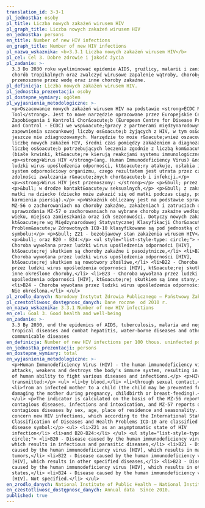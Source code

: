 ```yaml
---
translation_id: 3-3-1
pl_jednostka: osoby
pl_title: Liczba nowych zakażeń wirusem HIV
pl_graph_title: Liczba nowych zakażeń wirusem HIV
en_jednostka: persons
en_title: Number of new HIV infections
en_graph_title: Number of new HIV infections
pl_nazwa_wskaznika: <b>3.3.1 Liczba nowych zakażeń wirusem HIV</b>
pl_cel: Cel 3. Dobre zdrowie i jakość życia
pl_zadanie: >-
  3.3 Do 2030 roku wyeliminować epidemie AIDS, gruźlicy, malarii i zaniedbanych
  chorób tropikalnych oraz zwalczyć wirusowe zapalenie wątroby, choroby
  przenoszone przez wodę oraz inne choroby zakaźne.
pl_definicja: Liczba nowych zakażeń wirusem HIV.
pl_jednostka_prezentacji: osoby
pl_dostepne_wymiary: ogółem
pl_wyjasnienia_metodologiczne: >-
  <p>Oszacowanie nowych zakażeń wirusem HIV na podstawie <strong>ECDC Modelling
  Tool</strong>. Jest to nowe narzędzie opracowane przez Europejskie Centrum ds.
  Zapobiegania i Kontroli Chor&oacute;b (European Centre for Disease Prevention
  and Control - ECDC) we wsp&oacute;łpracy z partnerami międzynarodowymi w celu
  zapewnienia szacunkowej liczby os&oacute;b żyjących z HIV, w tym os&oacute;b
  jeszcze nie zdiagnozowanych. Narzędzie to może r&oacute;wnież oszacować roczną
  liczbę nowych zakażeń HIV, średni czas pomiędzy zakażeniem a diagnozą oraz
  liczbę os&oacute;b potrzebujących leczenia zgodnie z liczbą kom&oacute;rek CD4
  (białe krwinki, kt&oacute;re kierują reakcjami systemu immunologicznego).</p>
  <p><strong>Wirus HIV </strong>(ang. Human Immunodeficiency Virus) &ndash;
  ludzki wirus upośledzenia odporności, kt&oacute;ry atakuje, osłabia i niszczy
  system odpornościowy organizmu, czego rezultatem jest utrata przez człowieka
  zdolności zwalczania r&oacute;żnych chor&oacute;b i infekcji.</p>
  <p><strong>Wirus HIV jest przenoszony: </strong></p> <p>&bull; przez krew,</p>
  <p>&bull; w drodze kontakt&oacute;w seksualnych,</p> <p>&bull; z zakażonej
  matki na dziecko (dziecko może zakazić się od matki podczas ciąży, porodu lub
  karmienia piersią).</p> <p>Wskaźnik obliczany jest na podstawie sprawozdania
  MZ-56 o zachorowaniach na choroby zakaźne, zakażeniach i zatruciach oraz
  sprawozdania MZ-57 o zachorowaniach na wybrane choroby zakaźne według płci,
  wieku, miejsca zamieszkania oraz ich sezonowości. Dotyczy nowych zakażeń,
  kt&oacute;re wg Międzynarodowej Statystycznej Klasyfikacji Chor&oacute;b i
  Problem&oacute;w Zdrowotnych ICD-10 klasyfikowane są pod jednostką chorobową o
  symbolu:</p> <p>&bull; Z21 - bezobjawowy stan zakażenia wirusem HIV</p>
  <p>&bull; oraz B20 - B24:</p> <ul style="list-style-type: circle;"> <li>B20 -
  Choroba wywołana przez ludzki wirus upośledzenia odporności [HIV],
  kt&oacute;rej skutkiem są choroby zakaźne i pasożytnicze,</li> <li>B21 -
  Choroba wywołana przez ludzki wirus upośledzenia odporności [HIV],
  kt&oacute;rej skutkiem są nowotwory złośliwe,</li> <li>B22 - Choroba wywołana
  przez ludzki wirus upośledzenia odporności [HIV], kt&oacute;rej skutkiem są
  inne określone choroby,</li> <li>B23 - Choroba wywołana przez ludzki wirus
  upośledzenia odporności [HIV], kt&oacute;rej skutkiem są inne stany,</li>
  <li>B24 - Choroba wywołana przez ludzki wirus upośledzenia odporności [HIV].
  Nie określona.</li> </ul>
pl_zrodlo_danych: Narodowy Instytut Zdrowia Publicznego – Państwowy Zakład Higieny
pl_czestotliwosc_dostępnosc_danych: Dane roczne  od 2010 r.
en_nazwa_wskaznika: 3.3.1 Number of new HIV infections
en_cel: Goal 3. Good health and well-being
en_zadanie: >-
  3.3 By 2030, end the epidemics of AIDS, tuberculosis, malaria and neglected
  tropical diseases and combat hepatitis, water-borne diseases and other
  communicable diseases
en_definicja: Number of new HIV infections per 100 thous. uninfected population.
en_jednostka_prezentacji: persons
en_dostepne_wymiary: total
en_wyjasnienia_metodologiczne: >-
  <p>Human Immunodeficiency Virus (HIV) - the human immunodeficiency virus that
  attacks, weakens and destroys the body's immune system, resulting in the loss
  of human ability to fight various diseases and infections.</p> <p>HIV is
  transmitted:</p> <ul> <li>by blood,</li> <li>through sexual contact,</li>
  <li>from an infected mother to a child (the child may be prevented from
  damaging the mother during pregnancy, childbirth or breast-feeding).</li>
  </ul> <p>The indicator is calculated on the basis of the MZ-56 report on
  contagious diseases, infections and intoxication, and MZ-57 reports of
  contagious diseases by sex, age, place of residence and seasonality. Data
  concern new HIV infections, which according to the International Statistical
  Classification of Diseases and Health Problems ICD-10 are classified under the
  disease symbol:</p> <ul> <li>Z21 as an asymptomatic state of HIV
  infection</li> <li>and B20-B24:</li> </ul> <ul style="list-style-type:
  circle;"> <li>B20 - Disease caused by the human immunodeficiency virus [HIV],
  which results in infectious and parasitic diseases,</li> <li>B21 - Disease
  caused by the human immunodeficiency virus [HIV], which results in malignant
  tumors,</li> <li>B22 - Disease caused by the human immunodeficiency virus
  [HIV], which results in other specified diseases,</li> <li>B23 - Disease
  caused by the human immunodeficiency virus [HIV], which results in other
  states,</li> <li>B24 - Disease caused by the human immunodeficiency virus
  [HIV]. Not specified.</li> </ul>
en_zrodlo_danych: National Institute of Public Health – National Institute of Hygiene
en_czestotliwosc_dostępnosc_danych: Annual data  Since 2010.
published: true
---
```

